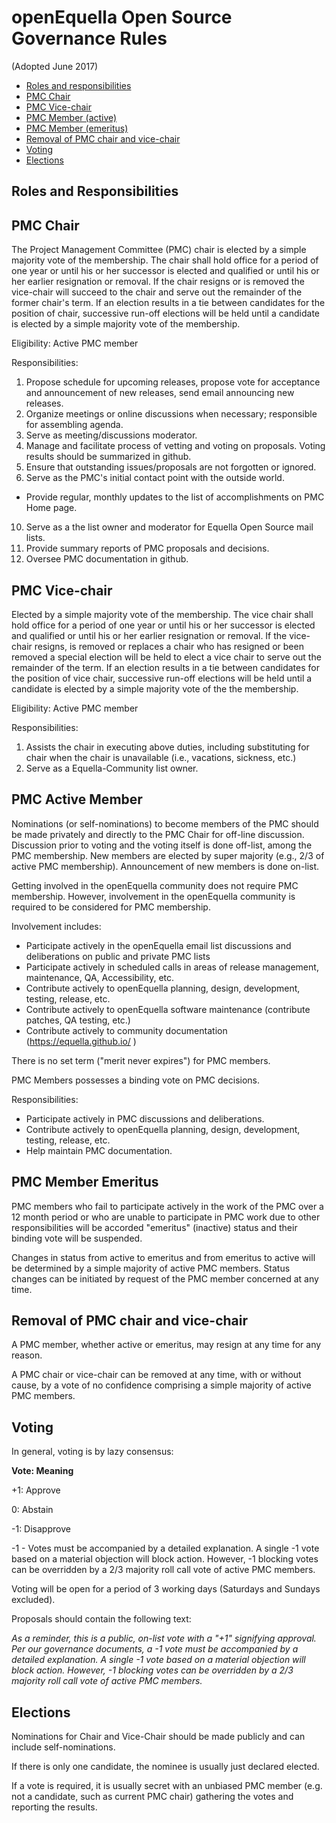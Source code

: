 # openEquella Open Source Governance Rules

(Adopted June 2017)

- [Roles and responsibilities](#roles-and-responsibilities)
- [PMC Chair](#pmc-chair)
- [PMC Vice-chair](#pmc-vice-chair)
- [PMC Member (active)](#pmc-active-member)
- [PMC Member (emeritus)](#pmc-member-emeritus)
- [Removal of PMC chair and vice-chair](#removal-of-pmc-chair-and-vice-chair)
- [Voting](#voting)
- [Elections](#elections)

## Roles and Responsibilities

## PMC Chair

The Project Management Committee (PMC) chair is elected by a simple majority vote of the membership. The chair shall hold office for a period of one year or until his or her successor is elected and qualified or until his or her earlier resignation or removal. If the chair resigns or is removed the vice-chair will succeed to the chair and serve out the remainder of the former chair's term. If an election results in a tie between candidates for the position of chair, successive run-off elections will be held until a candidate is elected by a simple majority vote of the membership.

Eligibility: Active PMC member

Responsibilities:

1.  Propose schedule for upcoming releases, propose vote for acceptance and announcement of new releases, send email announcing new releases.
2.  Organize meetings or online discussions when necessary; responsible for assembling agenda.
3.  Serve as meeting/discussions moderator.
4.  Manage and facilitate process of vetting and voting on proposals. Voting results should be summarized in github.
5.  Ensure that outstanding issues/proposals are not forgotten or ignored.
6.  Serve as the PMC's initial contact point with the outside world.

- Provide regular, monthly updates to the list of accomplishments on PMC Home page.

10. Serve as a the list owner and moderator for Equella Open Source mail lists.
11. Provide summary reports of PMC proposals and decisions.
12. Oversee PMC documentation in github.

## PMC Vice-chair

Elected by a simple majority vote of the membership. The vice chair shall hold office for a period of one year or until his or her successor is elected and qualified or until his or her earlier resignation or removal. If the vice-chair resigns, is removed or replaces a chair who has resigned or been removed a special election will be held to elect a vice chair to serve out the remainder of the term. If an election results in a tie between candidates for the position of vice chair, successive run-off elections will be held until a candidate is elected by a simple majority vote of the the membership.

Eligibility: Active PMC member

Responsibilities:

1.  Assists the chair in executing above duties, including substituting for chair when the chair is unavailable (i.e., vacations, sickness, etc.)
2.  Serve as a Equella-Community list owner.

## PMC Active Member

Nominations (or self-nominations) to become members of the PMC should be made privately and directly to the PMC Chair for off-line discussion. Discussion prior to voting and the voting itself is done off-list, among the PMC membership. New members are elected by super majority (e.g., 2/3 of active PMC membership). Announcement of new members is done on-list.

Getting involved in the openEquella community does not require PMC membership. However, involvement in the openEquella community is required to be considered for PMC membership.

Involvement includes:

- Participate actively in the openEquella email list discussions and deliberations on public and private PMC lists
- Participate actively in scheduled calls in areas of release management, maintenance, QA, Accessibility, etc.
- Contribute actively to openEquella planning, design, development, testing, release, etc.
- Contribute actively to openEquella software maintenance (contribute patches, QA testing, etc.)
- Contribute actively to community documentation (<https://equella.github.io/> )

There is no set term ("merit never expires") for PMC members.

PMC Members possesses a binding vote on PMC decisions.

Responsibilities:

- Participate actively in PMC discussions and deliberations.
- Contribute actively to openEquella planning, design, development, testing, release, etc.
- Help maintain PMC documentation.

## PMC Member Emeritus

PMC members who fail to participate actively in the work of the PMC over a 12 month period or who are unable to participate in PMC work due to other responsibilities will be accorded "emeritus" (inactive) status and their binding vote will be suspended.

Changes in status from active to emeritus and from emeritus to active will be determined by a simple majority of active PMC members. Status changes can be initiated by request of the PMC member concerned at any time.

## Removal of PMC chair and vice-chair

A PMC member, whether active or emeritus, may resign at any time for any reason.

A PMC chair or vice-chair can be removed at any time, with or without cause, by a vote of no confidence comprising a simple majority of active PMC members.

## Voting

In general, voting is by lazy consensus:

**Vote: Meaning**

+1: Approve

0: Abstain

-1: Disapprove

-1 - Votes must be accompanied by a detailed explanation. A single -1 vote based on a material objection will block action. However, -1 blocking votes can be overridden by a 2/3 majority roll call vote of active PMC members.

Voting will be open for a period of 3 working days (Saturdays and Sundays excluded).

Proposals should contain the following text:

_As a reminder, this is a public, on-list vote with a "+1" signifying approval. Per our governance documents, a -1 vote must be accompanied by a detailed explanation. A single -1 vote based on a material objection will block action. However, -1 blocking votes can be overridden by a 2/3 majority roll call vote of active PMC members._

## Elections

Nominations for Chair and Vice-Chair should be made publicly and can include self-nominations.

If there is only one candidate, the nominee is usually just declared elected.

If a vote is required, it is usually secret with an unbiased PMC member (e.g. not a candidate, such as current PMC chair) gathering the votes and reporting the results.
